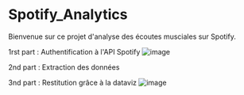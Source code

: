 # Spotify_Analytics

Bienvenue sur ce projet d'analyse des écoutes musciales sur Spotify.

1rst part : Authentification à l'API Spotify
![image](https://github.com/ah-portfolio/Spotify_Analytics/assets/110063004/9a27e2e6-0440-4269-b91e-d7494aded373)

2nd part : Extraction des données

3nd part : Restitution grâce à la dataviz
![image](https://github.com/ah-portfolio/Spotify_Analytics/assets/110063004/4e4828cc-c731-41b5-ab82-190ce0510d23)
